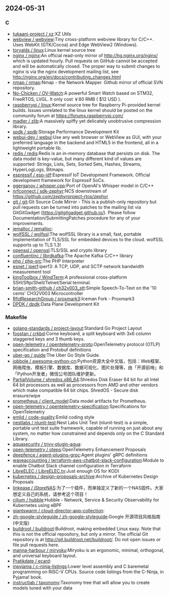 ## 2024-05-31

### C

* [tukaani-project / xz](https://github.com/tukaani-project/xz):XZ Utils
* [webview / webview](https://github.com/webview/webview):Tiny cross-platform webview library for C/C++. Uses WebKit (GTK/Cocoa) and Edge WebView2 (Windows).
* [torvalds / linux](https://github.com/torvalds/linux):Linux kernel source tree
* [nginx / nginx](https://github.com/nginx/nginx):An official read-only mirror of http://hg.nginx.org/nginx/ which is updated hourly. Pull requests on GitHub cannot be accepted and will be automatically closed. The proper way to submit changes to nginx is via the nginx development mailing list, see http://nginx.org/en/docs/contributing_changes.html
* [nmap / nmap](https://github.com/nmap/nmap):Nmap - the Network Mapper. Github mirror of official SVN repository.
* [No-Chicken / OV-Watch](https://github.com/No-Chicken/OV-Watch):A powerful Smart Watch based on STM32, FreeRTOS, LVGL. It only cost ￥80 RMB ( $12 USD ).
* [raspberrypi / linux](https://github.com/raspberrypi/linux):Kernel source tree for Raspberry Pi-provided kernel builds. Issues unrelated to the linux kernel should be posted on the community forum at https://forums.raspberrypi.com/
* [madler / zlib](https://github.com/madler/zlib):A massively spiffy yet delicately unobtrusive compression library.
* [spdk / spdk](https://github.com/spdk/spdk):Storage Performance Development Kit
* [webui-dev / webui](https://github.com/webui-dev/webui):Use any web browser or WebView as GUI, with your preferred language in the backend and HTML5 in the frontend, all in a lightweight portable lib.
* [redis / redis](https://github.com/redis/redis):Redis is an in-memory database that persists on disk. The data model is key-value, but many different kind of values are supported: Strings, Lists, Sets, Sorted Sets, Hashes, Streams, HyperLogLogs, Bitmaps.
* [espressif / esp-idf](https://github.com/espressif/esp-idf):Espressif IoT Development Framework. Official development framework for Espressif SoCs.
* [ggerganov / whisper.cpp](https://github.com/ggerganov/whisper.cpp):Port of OpenAI's Whisper model in C/C++
* [nrfconnect / sdk-zephyr](https://github.com/nrfconnect/sdk-zephyr):NCS downstream of https://github.com/zephyrproject-rtos/zephyr
* [git / git](https://github.com/git/git):Git Source Code Mirror - This is a publish-only repository but pull requests can be turned into patches to the mailing list via GitGitGadget (https://gitgitgadget.github.io/). Please follow Documentation/SubmittingPatches procedure for any of your improvements.
* [jemalloc / jemalloc](https://github.com/jemalloc/jemalloc):
* [wolfSSL / wolfssl](https://github.com/wolfSSL/wolfssl):The wolfSSL library is a small, fast, portable implementation of TLS/SSL for embedded devices to the cloud. wolfSSL supports up to TLS 1.3!
* [openssl / openssl](https://github.com/openssl/openssl):TLS/SSL and crypto library
* [confluentinc / librdkafka](https://github.com/confluentinc/librdkafka):The Apache Kafka C/C++ library
* [php / php-src](https://github.com/php/php-src):The PHP Interpreter
* [esnet / iperf](https://github.com/esnet/iperf):iperf3: A TCP, UDP, and SCTP network bandwidth measurement tool
* [kingToolbox / WindTerm](https://github.com/kingToolbox/WindTerm):A professional cross-platform SSH/Sftp/Shell/Telnet/Serial terminal.
* [brian-smith-github / ch32v003_stt](https://github.com/brian-smith-github/ch32v003_stt):Simple Speech-To-Text on the '10 cents' CH32V003 Microcontroller
* [RfidResearchGroup / proxmark3](https://github.com/RfidResearchGroup/proxmark3):Iceman Fork - Proxmark3
* [DPDK / dpdk](https://github.com/DPDK/dpdk):Data Plane Development Kit

### Makefile

* [golang-standards / project-layout](https://github.com/golang-standards/project-layout):Standard Go Project Layout
* [foostan / crkbd](https://github.com/foostan/crkbd):Corne keyboard, a split keyboard with 3x6 column staggered keys and 3 thumb keys.
* [open-telemetry / opentelemetry-proto](https://github.com/open-telemetry/opentelemetry-proto):OpenTelemetry protocol (OTLP) specification and Protobuf definitions
* [uber-go / guide](https://github.com/uber-go/guide):The Uber Go Style Guide.
* [jobbole / awesome-python-cn](https://github.com/jobbole/awesome-python-cn):Python资源大全中文版，包括：Web框架、网络爬虫、模板引擎、数据库、数据可视化、图片处理等，由「开源前哨」和「Python开发者」微信公号团队维护更新。
* [PartialVolume / shredos.x86_64](https://github.com/PartialVolume/shredos.x86_64):Shredos Disk Eraser 64 bit for all Intel 64 bit processors as well as processors from AMD and other vendors which make compatible 64 bit chips. ShredOS - Secure disk erasure/wipe
* [prometheus / client_model](https://github.com/prometheus/client_model):Data model artifacts for Prometheus.
* [open-telemetry / opentelemetry-specification](https://github.com/open-telemetry/opentelemetry-specification):Specifications for OpenTelemetry
* [emlid / code-quality](https://github.com/emlid/code-quality):Emlid coding style
* [nestlabs / nlunit-test](https://github.com/nestlabs/nlunit-test):Nest Labs Unit Test (nlunit-test) is a simple, portable unit test suite framework, capable of running on just about any system, no matter how constrained and depends only on the C Standard Library.
* [aquasecurity / trivy-plugin-aqua](https://github.com/aquasecurity/trivy-plugin-aqua):
* [open-telemetry / oteps](https://github.com/open-telemetry/oteps):OpenTelemetry Enhancement Proposals
* [deepfence / agent-plugins-grpc](https://github.com/deepfence/agent-plugins-grpc):Agent plugins' gRPC definitions
* [waveaccounting / terraform-aws-chatbot-slack-configuration](https://github.com/waveaccounting/terraform-aws-chatbot-slack-configuration):Module to enable Chatbot Slack channel configuration in Terraform
* [LibreELEC / LibreELEC.tv](https://github.com/LibreELEC/LibreELEC.tv):Just enough OS for KODI
* [kubernetes / design-proposals-archive](https://github.com/kubernetes/design-proposals-archive):Archive of Kubernetes Design Proposals
* [linkease / iStoreNAS](https://github.com/linkease/iStoreNAS):为了一个插件，而单独定义了新的一个NAS固件。大家想定义自己的系统，请参考这个项目！
* [cilium / hubble](https://github.com/cilium/hubble):Hubble - Network, Service & Security Observability for Kubernetes using eBPF
* [giantswarm / cloud-director-app-collection](https://github.com/giantswarm/cloud-director-app-collection):
* [zh-google-styleguide / zh-google-styleguide](https://github.com/zh-google-styleguide/zh-google-styleguide):Google 开源项目风格指南 (中文版)
* [buildroot / buildroot](https://github.com/buildroot/buildroot):Buildroot, making embedded Linux easy. Note that this is not the official repository, but only a mirror. The official Git repository is at http://git.buildroot.net/buildroot/. Do not open issues or file pull requests here.
* [manna-harbour / miryoku](https://github.com/manna-harbour/miryoku):Miryoku is an ergonomic, minimal, orthogonal, and universal keyboard layout.
* [Pratikdate / ecard](https://github.com/Pratikdate/ecard):
* [inpyjama / c-ninja-listings](https://github.com/inpyjama/c-ninja-listings):Lower level assembly and C baremetal programming on RISC-V CPUs. Source code listings from the C-Ninja, in Pyjama! book.
* [instructlab / taxonomy](https://github.com/instructlab/taxonomy):Taxonomy tree that will allow you to create models tuned with your data
